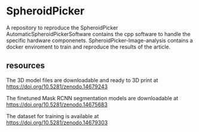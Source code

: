# SpheroidPicker

A repository to reproduce the SpheroidPicker 
AutomaticSpheroidPickerSoftware contains the cpp software to handle the specific hardware componenets.
SpheroidPicker-Image-analysis contains a docker enviroment to train and reproduce the results of the article.

## resources
The 3D model files are downloadable and ready to 3D print at https://doi.org/10.5281/zenodo.14679243

The finetuned Mask RCNN segmentation models are downloadable at https://doi.org/10.5281/zenodo.14675683

The dataset for training is available at https://doi.org/10.5281/zenodo.14679303
